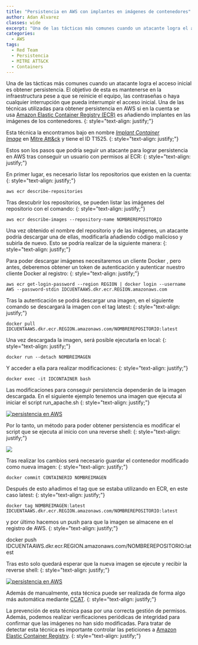 ```yaml
---
title: "Persistencia en AWS con implantes en imágenes de contenedores"
author: Adan Alvarez
classes: wide
excerpt: "Una de las tácticas más comunes cuando un atacante logra el acceso inicial es obtener persistencia. El objetivo de esta es mantenerse en la infraestructura pese a que se reinicie el equipo, las contraseñas o haya cualquier interrupción que pueda interrumpir el acceso inicial. Una de las técnicas utilizadas para obtener persistencia en AWS si en la cuenta se usa Amazon Elastic Container Registry (ECR) es añadiendo implantes en las imágenes de los contenedores."
categories:
  - AWS
tags:
  - Red Team
  - Persistencia
  - MITRE ATT&CK
  - Containers
---
```

Una de las tácticas más comunes cuando un atacante logra el acceso inicial es obtener persistencia. El objetivo de esta es mantenerse en la infraestructura pese a que se reinicie el equipo, las contraseñas o haya cualquier interrupción que pueda interrumpir el acceso inicial. Una de las técnicas utilizadas para obtener persistencia en AWS si en la cuenta se usa [Amazon Elastic Container Registry (ECR)](https://aws.amazon.com/es/ecr/) es añadiendo implantes en las imágenes de los contenedores.
{: style="text-align: justify;"}

Esta técnica la encontramos bajo en nombre [*Implant Container Image*](https://attack.mitre.org/techniques/T1525/) en [Mitre Att&ck](https://donttouchmy.net/mitre-attck-defiende-teniendo-en-cuenta-las-tacticas-y-tecnicas-del-adversario/) y tiene el ID T1525.
{: style="text-align: justify;"}

Estos son los pasos que podría seguir un atacante para lograr persistencia en AWS tras conseguir un usuario con permisos al ECR:
{: style="text-align: justify;"}

En primer lugar, es necesario listar los repositorios que existen en la cuenta:
{: style="text-align: justify;"}
```
aws ecr describe-repositories
```
Tras descubrir los repositorios, se pueden listar las imágenes del repositorio con el comando:
{: style="text-align: justify;"}
```
aws ecr describe-images --repository-name NOMBREREPOSITORIO
```
Una vez obtenido el nombre del repositorio y de las imágenes, un atacante podría descargar una de ellas, modificarla añadiendo código malicioso y subirla de nuevo. Esto se podría realizar de la siguiente manera:
{: style="text-align: justify;"}

Para poder descargar imágenes necesitaremos un cliente Docker , pero antes, deberemos obtener un token de autenticación y autenticar nuestro cliente Docker al registro:
{: style="text-align: justify;"}
```
aws ecr get-login-password --region REGION | docker login --username AWS --password-stdin IDCUENTAAWS.dkr.ecr.REGION.amazonaws.com
```
Tras la autenticación se podrá descargar una imagen, en el siguiente comando se descargará la imagen con el tag latest:
{: style="text-align: justify;"}
```
docker pull IDCUENTAAWS.dkr.ecr.REGION.amazonaws.com/NOMBREREPOSITORIO:latest
```
Una vez descargada la imagen, será posible ejecutarla en local:
{: style="text-align: justify;"}
```
docker run --detach NOMBREIMAGEN
```
Y acceder a ella para realizar modificaciones:
{: style="text-align: justify;"}
```
docker exec -it IDCONTAINER bash
```
Las modificaciones para conseguir persistencia dependerán de la imagen descargada. En el siguiente ejemplo tenemos una imagen que ejecuta al iniciar el script run_apache.sh
{: style="text-align: justify;"}

[![persistencia en AWS](https://donttouchmynet.github.io/assets/images/old/init-300x77.png)](https://donttouchmynet.github.io/assets/images/old/init.png)

Por lo tanto, un método para poder obtener persistencia es modificar el script que se ejecuta al inicio con una reverse shell:
{: style="text-align: justify;"}

[![](https://donttouchmynet.github.io/assets/images/old/modify_init-300x33.png)](https://donttouchmynet.github.io/assets/images/old/modify_init.png)

Tras realizar los cambios será necesario guardar el contenedor modificado como nueva imagen:
{: style="text-align: justify;"}
```
docker commit CONTAINERID NOMBREIMAGEN
```
Después de esto añadimos el tag que se estaba utilizando en ECR, en este caso latest:
{: style="text-align: justify;"}
```
docker tag NOMBREIMAGEN:latest IDCUENTAAWS.dkr.ecr.REGION.amazonaws.com/NOMBREREPOSITORIO:latest
```
y por último hacemos un push para que la imagen se almacene en el registro de AWS.
{: style="text-align: justify;"}

docker push IDCUENTAAWS.dkr.ecr.REGION.amazonaws.com/NOMBREREPOSITORIO:latest

Tras esto solo quedará esperar que la nueva imagen se ejecute y recibir la reverse shell:
{: style="text-align: justify;"}

[![persistencia en AWS](https://donttouchmynet.github.io/assets/images/old/reverse_shell-300x63.png)](https://donttouchmynet.github.io/assets/images/old/reverse_shell.png)

Además de manualmente, esta técnica puede ser realizada de forma algo más automática mediante [CCAT](https://github.com/RhinoSecurityLabs/ccat).
{: style="text-align: justify;"}

La prevención de esta técnica pasa por una correcta gestión de permisos. Además, podemos realizar verificaciones periódicas de integridad para confirmar que las imágenes no han sido modificadas. Para tratar de detectar esta técnica es importante controlar las peticiones a [Amazon Elastic Container Registry](https://aws.amazon.com/es/ecr/).
{: style="text-align: justify;"}
